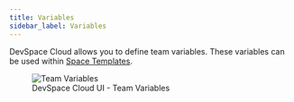 ```yaml
---
title: Variables
sidebar_label: Variables
---
```


DevSpace Cloud allows you to define team variables. These variables can be used within [Space Templates](../spaces/limits-isolation/templates.md).

<figure class="frame">
  <img src="/cloud/img/ui-team-variables.png" alt="Team Variables" />
  <figcaption>DevSpace Cloud UI - Team Variables</figcaption>
</figure>
